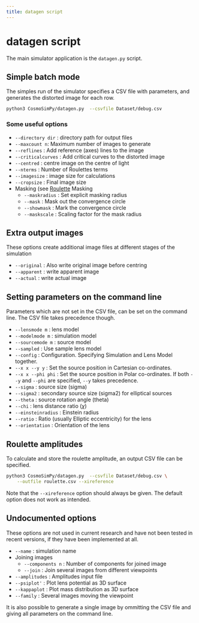 ```yaml
---
title: datagen script
---
```


# datagen script

The main simulator application is the `datagen.py` script.

## Simple batch mode

The simples run of the simulator specifies a CSV file with
parameters, and generates the distorted image for each row.
```sh
python3 CosmoSimPy/datagen.py  --csvfile Dataset/debug.csv
```

### Some useful options


+ `--directory dir` : directory path for output files
+ `--maxcount n`:  Maximum number of images to generate
+ `--reflines` : Add reference (axes) lines to the image
+ `--criticalcurves` : Add critical curves to the distorted image
+ `--centred` : centre image on the centre of light
+ `--nterms` : Number of Roulettes terms
+ `--imagesize` : image size for calculations
+ `--cropsize` : Final image size
+ Masking (see [Roulette](/docs/model/Roulette) Masking
    + `--maskradius` : Set explicit masking radius
    + `--mask` : Mask out the convergence circle
    + `--showmask` : Mark the convergence circle
    + `--maskscale` : Scaling factor for the mask radius

## Extra output images

These options create additional image files at different stages
of the simulation

+ `--original` : Also write original image before centring
+ `--apparent` : write apparent image
+ `--actual` : write actual image

## Setting parameters on the command line

Parameters which are not set in the CSV file, can be set on the
command line.  The CSV file takes precedence though.

+ `--lensmode m` : lens model
+ `--modelmode m` : simulation model
+ `--sourcemode m` : source model
+ `--sampled` : Use sample lens model
+ `--config` : Configuration. Specifying Simulation and Lens Model together.
+ `--x x --y y` : Set the source position in Cartesian co-ordinates.
+ `--x x --phi phi` : Set the source position in Polar co-ordinates.
  If both `--y` and `--phi` are specified, `--y` takes precedence.
+ `--sigma` : source size (sigma)
+ `--sigma2` : secondary source size (sigma2) for elliptical sources
+ `--theta` : source rotation angle (theta)
+ `--chi` : lens distance ratio ($\chi$)
+ `--einsteinradius` : Einstein radius
+ `--ratio` : Ratio (usually Elliptic eccentricity) for the lens
+ `--orientation` : Orientation of the lens


## Roulette amplitudes

To calculate and store the roulette amplitude, an output CSV file
can be specified.

```sh
python3 CosmoSimPy/datagen.py  --csvfile Dataset/debug.csv \
    --outfile roulette.csv --xireference
```

Note that the `--xireference` option should always be given.
The default option does not work as intended.


## Undocumented options 

These options are not used in current research and have not been tested in
recent versions, if they have been implemented at all.

+ `--name` : simulation name
+ Joining images
    + `--components n` : Number of components for joined image
    + `--join` : Join several images from different viewpoints
+ `--amplitudes` : Amplitudes input file
+ `--psiplot'` : Plot lens potential as 3D surface
+ `--kappaplot` : Plot mass distribution as 3D surface
+ `--family` : Several images moving the viewpoint

It is also possible to generate a single image by ommitting the CSV file
and giving all parameters on the command line.
